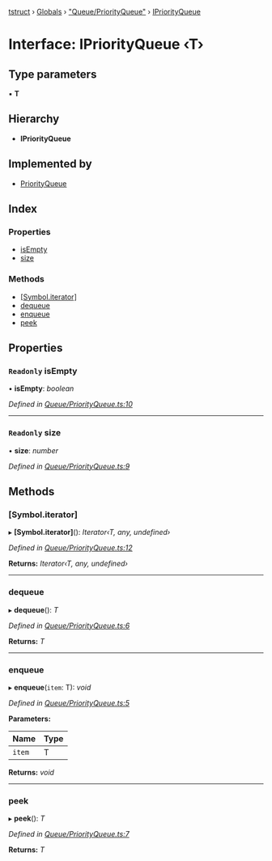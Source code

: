 [tstruct](../README.md) › [Globals](../globals.md) › ["Queue/PriorityQueue"](../modules/_queue_priorityqueue_.md) › [IPriorityQueue](_queue_priorityqueue_.ipriorityqueue.md)

# Interface: IPriorityQueue ‹**T**›

## Type parameters

▪ **T**

## Hierarchy

* **IPriorityQueue**

## Implemented by

* [PriorityQueue](../classes/_queue_priorityqueue_.priorityqueue.md)

## Index

### Properties

* [isEmpty](_queue_priorityqueue_.ipriorityqueue.md#readonly-isempty)
* [size](_queue_priorityqueue_.ipriorityqueue.md#readonly-size)

### Methods

* [[Symbol.iterator]](_queue_priorityqueue_.ipriorityqueue.md#[symbol.iterator])
* [dequeue](_queue_priorityqueue_.ipriorityqueue.md#dequeue)
* [enqueue](_queue_priorityqueue_.ipriorityqueue.md#enqueue)
* [peek](_queue_priorityqueue_.ipriorityqueue.md#peek)

## Properties

### `Readonly` isEmpty

• **isEmpty**: *boolean*

*Defined in [Queue/PriorityQueue.ts:10](https://github.com/powerofsoul/tstruct/blob/b1dd7f8/src/Queue/PriorityQueue.ts#L10)*

___

### `Readonly` size

• **size**: *number*

*Defined in [Queue/PriorityQueue.ts:9](https://github.com/powerofsoul/tstruct/blob/b1dd7f8/src/Queue/PriorityQueue.ts#L9)*

## Methods

###  [Symbol.iterator]

▸ **[Symbol.iterator]**(): *Iterator‹T, any, undefined›*

*Defined in [Queue/PriorityQueue.ts:12](https://github.com/powerofsoul/tstruct/blob/b1dd7f8/src/Queue/PriorityQueue.ts#L12)*

**Returns:** *Iterator‹T, any, undefined›*

___

###  dequeue

▸ **dequeue**(): *T*

*Defined in [Queue/PriorityQueue.ts:6](https://github.com/powerofsoul/tstruct/blob/b1dd7f8/src/Queue/PriorityQueue.ts#L6)*

**Returns:** *T*

___

###  enqueue

▸ **enqueue**(`item`: T): *void*

*Defined in [Queue/PriorityQueue.ts:5](https://github.com/powerofsoul/tstruct/blob/b1dd7f8/src/Queue/PriorityQueue.ts#L5)*

**Parameters:**

Name | Type |
------ | ------ |
`item` | T |

**Returns:** *void*

___

###  peek

▸ **peek**(): *T*

*Defined in [Queue/PriorityQueue.ts:7](https://github.com/powerofsoul/tstruct/blob/b1dd7f8/src/Queue/PriorityQueue.ts#L7)*

**Returns:** *T*
